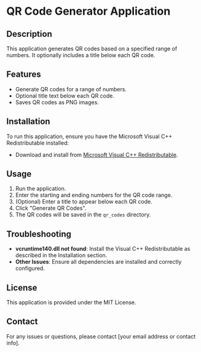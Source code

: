 # QR Code Generator Application

## Description
This application generates QR codes based on a specified range of numbers. It optionally includes a title below each QR code.

## Features
- Generate QR codes for a range of numbers.
- Optional title text below each QR code.
- Saves QR codes as PNG images.

## Installation
To run this application, ensure you have the Microsoft Visual C++ Redistributable installed:
- Download and install from [Microsoft Visual C++ Redistributable](https://support.microsoft.com/help/2977003/the-latest-supported-visual-c-downloads).

## Usage
1. Run the application.
2. Enter the starting and ending numbers for the QR code range.
3. (Optional) Enter a title to appear below each QR code.
4. Click "Generate QR Codes".
5. The QR codes will be saved in the `qr_codes` directory.

## Troubleshooting
- **vcruntime140.dll not found**: Install the Visual C++ Redistributable as described in the Installation section.
- **Other Issues**: Ensure all dependencies are installed and correctly configured.

## License
This application is provided under the MIT License.

## Contact
For any issues or questions, please contact [your email address or contact info].
